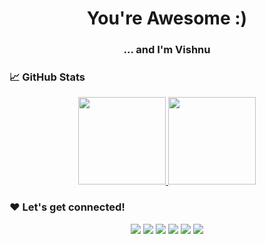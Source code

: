 <h1 align="center">You're Awesome :)</h1>

<h3 align="center">... and I'm Vishnu</h3>

### 📈 GitHub Stats

<p align="center">
<a href="https://github.com/VishnuSanal">
 <img height="140px" src="https://github-readme-stats-eight-theta.vercel.app/api?username=VishnuSanal&show_icons=true&theme=tokyonight&include_all_commits=true&count_private=true"/>
 <img height="140px" src="https://github-readme-stats-eight-theta.vercel.app/api/top-langs/?username=VishnuSanal&layout=compact&langs_count=8&theme=tokyonight"/>
</a>
</p>

### ❤ Let's get connected!

<p align="center">
<!-- GMail -->
<a href="https://play.google.com/store/apps/dev?id=5733306165707047154"><img src="https://img.shields.io/badge/-Mail-EA4335?style=flat&logo=GMail&logoColor=white"/></a>
<!-- LinkedIn -->
<a href="https://www.linkedin.com/in/vishnu-sanal-t"><img src="https://img.shields.io/badge/-LinkedIn-006192?style=flat&logo=Linkedin&logoColor=white"/></a>
<!-- StackOverflow -->
<a href="https://stackoverflow.com/users/9652621"><img src="https://img.shields.io/badge/-Stack%20Overflow-F48024?style=flat&logo=StackOverflow&logoColor=white"/></a>
<!-- DeveloperPage -->
<a href="https://play.google.com/store/apps/dev?id=5733306165707047154"><img src="https://img.shields.io/badge/-Developer%20Page-FF3333?style=flat&logo=GooglePlay&logoColor=white"/></a>
<!-- GitLab -->
<a href="https://gitlab.com/VishnuSanal"><img src="https://img.shields.io/badge/-GitLab-F48024?style=flat&logo=GitLab&logoColor=white"/></a>
<!-- DevTo -->
<a href="https://dev.to/vishnusanal"><img src="https://img.shields.io/badge/-Dev%20To-black?style=flat&logo=DevDotTo&logoColor=white"/></a>
 
</p>
